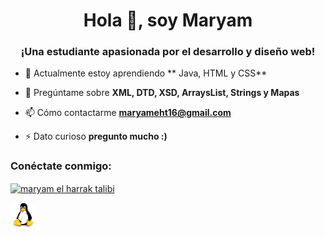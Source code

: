 <h1 align="center">Hola 👋, soy Maryam</h1>
<h3 align="center">¡Una estudiante apasionada por el desarrollo y diseño web!</h3>

- 🌱 Actualmente estoy aprendiendo ** Java, HTML y CSS**

- 💬 Pregúntame sobre **XML, DTD, XSD, ArraysList, Strings y Mapas**

- 📫 Cómo contactarme **maryameht16@gmail.com**

- ⚡ Dato curioso **pregunto mucho :)**

<h3 align="left">Conéctate conmigo:</h3>
<p align="left">
<a href="https://linkedin.com/in/maryameht" target= "en blanco"><img align="center" src="https://raw.githubusercontent.com/rahuldkjain/github-profile-readme-generator/master/src/images/icons/Social/linked-in-alt. svg" alt="maryam el harrak talibi" height="30" width="40" /></a> </p>

<p align= "izquierda"> <a href="https://www.linux.org/" target="_blank" rel="noreferrer"> <img src="https://raw.githubusercontent.com/devicons/devicon/ master/icons/linux/linux-original.svg" alt="linux" width="40" height="40"/> </a> </p>
